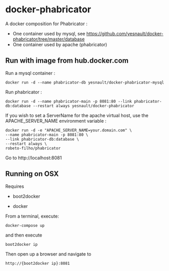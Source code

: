 docker-phabricator
==================
A docker composition for Phabricator :
- One container used by mysql, see https://github.com/yesnault/docker-phabricator/tree/master/database
- One container used by apache (phabricator)

Run with image from hub.docker.com
----
Run a mysql container :
```
docker run -d --name phabricator-db yesnault/docker-phabricator-mysql
```

Run phabricator :
```
docker run -d --name phabricator-main -p 8081:80 --link phabricator-db:database --restart always yesnault/docker-phabricator
```
If you wish to set a ServerName for the apache virtual host, use the APACHE_SERVER_NAME environment variable :
```
docker run -d -e "APACHE_SERVER_NAME=your.domain.com" \
--name phabricator-main -p 8081:80 \
--link phabricator-db:database \
--restart always \
robeto-filho/phabricator
```

Go to http://localhost:8081

Running on OSX
-------

Requires

  * boot2docker

  * docker

From a terminal, execute:

```
docker-compose up
```

and then execute

```
boot2docker ip
```

Then open up a browser and navigate to

```
http://{boot2docker ip}:8081
```
